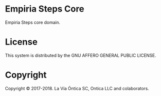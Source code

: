 ﻿# Empiria Steps Core

  Empiria Steps core domain.

# License

  This system is distributed by the GNU AFFERO GENERAL PUBLIC LICENSE.

# Copyright

  Copyright © 2017-2018. La Vía Óntica SC, Ontica LLC and colaborators.
